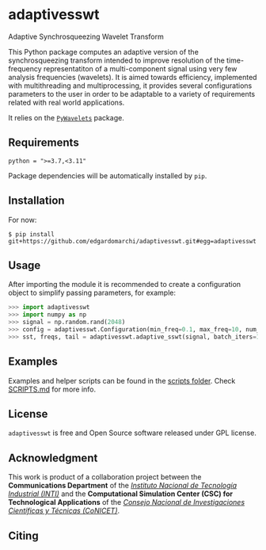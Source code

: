 # adaptivesswt
Adaptive Synchrosqueezing Wavelet Transform

This Python package computes an adaptive version of the synchrosqueezing transform intended to improve resolution
of the time-frequency representatiton of a multi-component signal using very few analysis frequencies (wavelets).
It is aimed towards efficiency, implemented with multithreading and multiprocessing, it provides several configurations parameters to the user in order to be adaptable to a variety of requirements related with
real world applications.

It relies on the [```PyWavelets```](https://github.com/PyWavelets/pywt) package.

## Requirements
```python = ">=3.7,<3.11"```

Package dependencies will be automatically installed by ```pip```.

## Installation
For now:

```
$ pip install git+https://github.com/edgardomarchi/adaptivesswt.git#egg=adaptivesswt
```

## Usage
After importing the module it is recommended to create a configuration object to simplify passing parameters, for example:

```python
>>> import adaptivesswt
>>> import numpy as np
>>> signal = np.random.rand(2048)
>>> config = adaptivesswt.Configuration(min_freq=0.1, max_freq=10, num_freqs=20)
>>> sst, freqs, tail = adaptivesswt.adaptive_sswt(signal, batch_iters=10, method='proportional', thrsh=1/10, otl=False, **config.asdict())
```
## Examples
Examples and helper scripts can be found in the [scripts folder](scripts/). Check [SCRIPTS.md](scripts/SCRIPTS.md) for more info.

## License
```adaptivesswt``` is free and Open Source software released under GPL license.

## Acknowledgment
This work is product of a collaboration project between the **Communications Department** of the [_Instituto Nacional de Tecnología Industrial (INTI)_](http://www.inti.gob.ar) and the **Computational Simulation Center (CSC) for Technological Applications** of the [_Consejo Nacional de Investigaciones Científicas y Técnicas (CoNICET)_](http://www.conicet.gov.ar).

## Citing
